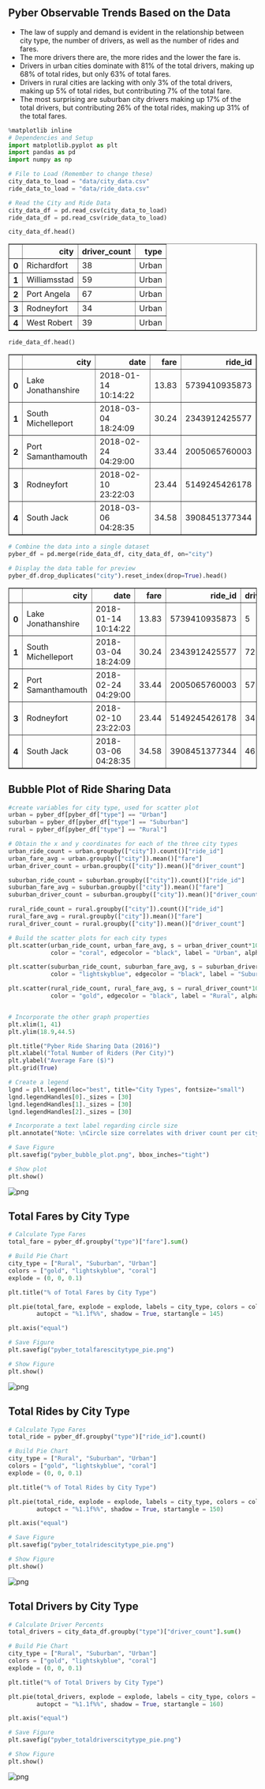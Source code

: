 
## Pyber Observable Trends Based on the Data
* The law of supply and demand is evident in the relationship between city type, the number of drivers, as well as the number of rides and fares.
* The more drivers there are, the more rides and the lower the fare is.
* Drivers in urban cities dominate with 81% of the total drivers, making up 68% of total rides, but only 63% of total fares.
* Drivers in rural cities are lacking with only 3% of the total drivers, making up 5% of total rides, but contributing 7% of the total fare.
* The most surprising are suburban city drivers making up 17% of the total drivers, but contributing 26% of the total rides, making up 31% of the total fares.


```python
%matplotlib inline
# Dependencies and Setup
import matplotlib.pyplot as plt
import pandas as pd
import numpy as np

# File to Load (Remember to change these)
city_data_to_load = "data/city_data.csv"
ride_data_to_load = "data/ride_data.csv"

# Read the City and Ride Data
city_data_df = pd.read_csv(city_data_to_load)
ride_data_df = pd.read_csv(ride_data_to_load)
```


```python
city_data_df.head()
```




<div>
<style scoped>
    .dataframe tbody tr th:only-of-type {
        vertical-align: middle;
    }

    .dataframe tbody tr th {
        vertical-align: top;
    }

    .dataframe thead th {
        text-align: right;
    }
</style>
<table border="1" class="dataframe">
  <thead>
    <tr style="text-align: right;">
      <th></th>
      <th>city</th>
      <th>driver_count</th>
      <th>type</th>
    </tr>
  </thead>
  <tbody>
    <tr>
      <th>0</th>
      <td>Richardfort</td>
      <td>38</td>
      <td>Urban</td>
    </tr>
    <tr>
      <th>1</th>
      <td>Williamsstad</td>
      <td>59</td>
      <td>Urban</td>
    </tr>
    <tr>
      <th>2</th>
      <td>Port Angela</td>
      <td>67</td>
      <td>Urban</td>
    </tr>
    <tr>
      <th>3</th>
      <td>Rodneyfort</td>
      <td>34</td>
      <td>Urban</td>
    </tr>
    <tr>
      <th>4</th>
      <td>West Robert</td>
      <td>39</td>
      <td>Urban</td>
    </tr>
  </tbody>
</table>
</div>




```python
ride_data_df.head()
```




<div>
<style scoped>
    .dataframe tbody tr th:only-of-type {
        vertical-align: middle;
    }

    .dataframe tbody tr th {
        vertical-align: top;
    }

    .dataframe thead th {
        text-align: right;
    }
</style>
<table border="1" class="dataframe">
  <thead>
    <tr style="text-align: right;">
      <th></th>
      <th>city</th>
      <th>date</th>
      <th>fare</th>
      <th>ride_id</th>
    </tr>
  </thead>
  <tbody>
    <tr>
      <th>0</th>
      <td>Lake Jonathanshire</td>
      <td>2018-01-14 10:14:22</td>
      <td>13.83</td>
      <td>5739410935873</td>
    </tr>
    <tr>
      <th>1</th>
      <td>South Michelleport</td>
      <td>2018-03-04 18:24:09</td>
      <td>30.24</td>
      <td>2343912425577</td>
    </tr>
    <tr>
      <th>2</th>
      <td>Port Samanthamouth</td>
      <td>2018-02-24 04:29:00</td>
      <td>33.44</td>
      <td>2005065760003</td>
    </tr>
    <tr>
      <th>3</th>
      <td>Rodneyfort</td>
      <td>2018-02-10 23:22:03</td>
      <td>23.44</td>
      <td>5149245426178</td>
    </tr>
    <tr>
      <th>4</th>
      <td>South Jack</td>
      <td>2018-03-06 04:28:35</td>
      <td>34.58</td>
      <td>3908451377344</td>
    </tr>
  </tbody>
</table>
</div>




```python
# Combine the data into a single dataset
pyber_df = pd.merge(ride_data_df, city_data_df, on="city")

# Display the data table for preview
pyber_df.drop_duplicates("city").reset_index(drop=True).head()
```




<div>
<style scoped>
    .dataframe tbody tr th:only-of-type {
        vertical-align: middle;
    }

    .dataframe tbody tr th {
        vertical-align: top;
    }

    .dataframe thead th {
        text-align: right;
    }
</style>
<table border="1" class="dataframe">
  <thead>
    <tr style="text-align: right;">
      <th></th>
      <th>city</th>
      <th>date</th>
      <th>fare</th>
      <th>ride_id</th>
      <th>driver_count</th>
      <th>type</th>
    </tr>
  </thead>
  <tbody>
    <tr>
      <th>0</th>
      <td>Lake Jonathanshire</td>
      <td>2018-01-14 10:14:22</td>
      <td>13.83</td>
      <td>5739410935873</td>
      <td>5</td>
      <td>Urban</td>
    </tr>
    <tr>
      <th>1</th>
      <td>South Michelleport</td>
      <td>2018-03-04 18:24:09</td>
      <td>30.24</td>
      <td>2343912425577</td>
      <td>72</td>
      <td>Urban</td>
    </tr>
    <tr>
      <th>2</th>
      <td>Port Samanthamouth</td>
      <td>2018-02-24 04:29:00</td>
      <td>33.44</td>
      <td>2005065760003</td>
      <td>57</td>
      <td>Urban</td>
    </tr>
    <tr>
      <th>3</th>
      <td>Rodneyfort</td>
      <td>2018-02-10 23:22:03</td>
      <td>23.44</td>
      <td>5149245426178</td>
      <td>34</td>
      <td>Urban</td>
    </tr>
    <tr>
      <th>4</th>
      <td>South Jack</td>
      <td>2018-03-06 04:28:35</td>
      <td>34.58</td>
      <td>3908451377344</td>
      <td>46</td>
      <td>Urban</td>
    </tr>
  </tbody>
</table>
</div>



## Bubble Plot of Ride Sharing Data


```python
#create variables for city type, used for scatter plot
urban = pyber_df[pyber_df["type"] == "Urban"]
suburban = pyber_df[pyber_df["type"] == "Suburban"]
rural = pyber_df[pyber_df["type"] == "Rural"]
```


```python
# Obtain the x and y coordinates for each of the three city types
urban_ride_count = urban.groupby(["city"]).count()["ride_id"]
urban_fare_avg = urban.groupby(["city"]).mean()["fare"]
urban_driver_count = urban.groupby(["city"]).mean()["driver_count"]

suburban_ride_count = suburban.groupby(["city"]).count()["ride_id"]
suburban_fare_avg = suburban.groupby(["city"]).mean()["fare"]
suburban_driver_count = suburban.groupby(["city"]).mean()["driver_count"]

rural_ride_count = rural.groupby(["city"]).count()["ride_id"]
rural_fare_avg = rural.groupby(["city"]).mean()["fare"]
rural_driver_count = rural.groupby(["city"]).mean()["driver_count"]

# Build the scatter plots for each city types
plt.scatter(urban_ride_count, urban_fare_avg, s = urban_driver_count*10,
            color = "coral", edgecolor = "black", label = "Urban", alpha = 0.75)

plt.scatter(suburban_ride_count, suburban_fare_avg, s = suburban_driver_count*10,
            color = "lightskyblue", edgecolor = "black", label = "Suburban", alpha = 0.75)

plt.scatter(rural_ride_count, rural_fare_avg, s = rural_driver_count*10,
            color = "gold", edgecolor = "black", label = "Rural", alpha = 0.75)


# Incorporate the other graph properties
plt.xlim(1, 41)
plt.ylim(18.9,44.5)

plt.title("Pyber Ride Sharing Data (2016)")
plt.xlabel("Total Number of Riders (Per City)")
plt.ylabel("Average Fare ($)")
plt.grid(True)

# Create a legend
lgnd = plt.legend(loc="best", title="City Types", fontsize="small")
lgnd.legendHandles[0]._sizes = [30]
lgnd.legendHandles[1]._sizes = [30]
lgnd.legendHandles[2]._sizes = [30]

# Incorporate a text label regarding circle size
plt.annotate("Note: \nCircle size correlates with driver count per city.", xy=(30, 40), xytext=(42, 35))

# Save Figure
plt.savefig("pyber_bubble_plot.png", bbox_inches="tight")

# Show plot
plt.show()
```


![png](output_7_0.png)


## Total Fares by City Type


```python
# Calculate Type Fares
total_fare = pyber_df.groupby("type")["fare"].sum()

# Build Pie Chart
city_type = ["Rural", "Suburban", "Urban"]
colors = ["gold", "lightskyblue", "coral"]
explode = (0, 0, 0.1)

plt.title("% of Total Fares by City Type")

plt.pie(total_fare, explode = explode, labels = city_type, colors = colors,
        autopct = "%1.1f%%", shadow = True, startangle = 145)

plt.axis("equal")

# Save Figure
plt.savefig("pyber_totalfarescitytype_pie.png")

# Show Figure
plt.show()
```


![png](output_9_0.png)


## Total Rides by City Type


```python
# Calculate Type Fares
total_ride = pyber_df.groupby("type")["ride_id"].count()

# Build Pie Chart
city_type = ["Rural", "Suburban", "Urban"]
colors = ["gold", "lightskyblue", "coral"]
explode = (0, 0, 0.1)

plt.title("% of Total Rides by City Type")

plt.pie(total_ride, explode = explode, labels = city_type, colors = colors,
        autopct = "%1.1f%%", shadow = True, startangle = 150)

plt.axis("equal")

# Save Figure
plt.savefig("pyber_totalridescitytype_pie.png")

# Show Figure
plt.show()
```


![png](output_11_0.png)


## Total Drivers by City Type


```python
# Calculate Driver Percents
total_drivers = city_data_df.groupby("type")["driver_count"].sum()

# Build Pie Chart
city_type = ["Rural", "Suburban", "Urban"]
colors = ["gold", "lightskyblue", "coral"]
explode = (0, 0, 0.1)

plt.title("% of Total Drivers by City Type")

plt.pie(total_drivers, explode = explode, labels = city_type, colors = colors,
        autopct = "%1.1f%%", shadow = True, startangle = 160)

plt.axis("equal")

# Save Figure
plt.savefig("pyber_totaldriverscitytype_pie.png")

# Show Figure
plt.show()
```


![png](output_13_0.png)

